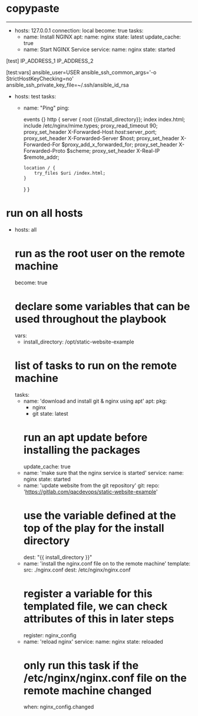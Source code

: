# copypaste


---
- hosts: 127.0.0.1
  connection: local
  become: true
  tasks:
  - name: Install NGINX
    apt:
      name: nginx
      state: latest
      update_cache: true
  - name: Start NGINX Service
    service:
      name: nginx
      state: started


[test]
IP_ADDRESS_1
IP_ADDRESS_2

[test:vars]
ansible_user=USER
ansible_ssh_common_args='-o StrictHostKeyChecking=no'
ansible_ssh_private_key_file=~/.ssh/ansible_id_rsa

- hosts: test
  tasks:
  - name: "Ping"
    ping:
    
    
    events {}
http {
    server {
        root {{install_directory}};
        index index.html;
        include /etc/nginx/mime.types; 
        proxy_read_timeout  90;
        proxy_set_header X-Forwarded-Host $host:$server_port;
        proxy_set_header X-Forwarded-Server $host;
        proxy_set_header X-Forwarded-For $proxy_add_x_forwarded_for;
        proxy_set_header X-Forwarded-Proto $scheme;
        proxy_set_header X-Real-IP $remote_addr;

        location / {
            try_files $uri /index.html;
        }
    }
}



# run on all hosts
- hosts: all
  # run as the root user on the remote machine
  become: true
  # declare some variables that can be used throughout the playbook
  vars:
  - install_directory: /opt/static-website-example
  # list of tasks to run on the remote machine
  tasks:
  - name: 'download and install git & nginx using apt'
    apt:
      pkg:
      - nginx
      - git
      state: latest
      # run an apt update before installing the packages
      update_cache: true
  - name: 'make sure that the nginx service is started'
    service:
      name: nginx
      state: started
  - name: 'update website from the git repository'
    git:
      repo: 'https://gitlab.com/qacdevops/static-website-example'
      # use the variable defined at the top of the play for the install directory
      dest: "{{ install_directory }}"
  - name: 'install the nginx.conf file on to the remote machine'
    template:
      src: ./nginx.conf
      dest: /etc/nginx/nginx.conf
    # register a variable for this templated file, we can check attributes of this in later steps
    register: nginx_config
  - name: 'reload nginx'
    service:
      name: nginx
      state: reloaded
    # only run this task if the /etc/nginx/nginx.conf file on the remote machine changed
    when: nginx_config.changed


